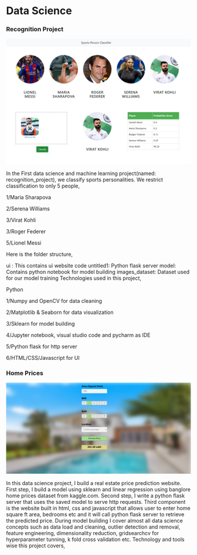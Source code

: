 # Data Science

<h3>Recognition Project</h3>

![](ui_snapshot.jpg)


In the First data science and machine learning project(named: recognition_project), we classify sports personalities. We restrict classification to only 5 people,

1/Maria Sharapova

2/Serena Williams

3/Virat Kohli

3/Roger Federer

5/Lionel Messi

Here is the folder structure,


ui : This contains ui website code
untitled1: Python flask server
model: Contains python notebook for model building
images_dataset: Dataset used for our model training
Technologies used in this project,

Python

1/Numpy and OpenCV for data cleaning

2/Matplotlib & Seaborn for data visualization

3/Sklearn for model building

4/Jupyter notebook, visual studio code and pycharm as IDE

5/Python flask for http server

6/HTML/CSS/Javascript for UI 

<h3> Home Prices </h3>

![](BHP_website.PNG)

In this data science project, I build a real estate price prediction website. 
First step, I build a model using sklearn and linear regression using banglore home prices dataset from kaggle.com. Second step, I write a python flask server that uses the saved model to serve http requests. Third component is the website built in html, css and javascript that allows user to enter home square ft area, bedrooms etc and it will call python flask server to retrieve the predicted price.
During model building I cover almost all data science concepts such as data load and cleaning, outlier detection and removal, feature engineering, dimensionality reduction, gridsearchcv for hyperparameter tunning, k fold cross validation etc. Technology and tools wise this project covers,




